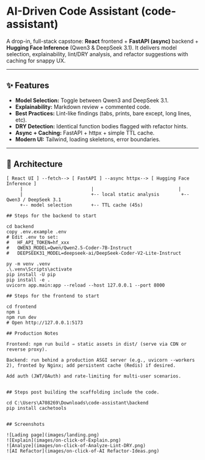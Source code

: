 # AI-Driven Code Assistant (code-assistant)

A drop-in, full-stack capstone: **React** frontend + **FastAPI (async)** backend + **Hugging Face Inference** (Qwen3 & DeepSeek 3.1). It delivers model selection, explainability, lint/DRY analysis, and refactor suggestions with caching for snappy UX.

---

## ✨ Features
- **Model Selection:** Toggle between Qwen3 and DeepSeek 3.1.
- **Explainability:** Markdown review + commented code.
- **Best Practices:** Lint-like findings (tabs, prints, bare except, long lines, etc).
- **DRY Detection:** Identical function bodies flagged with refactor hints.
- **Async + Caching:** FastAPI + httpx + simple TTL cache.
- **Modern UI:** Tailwind, loading skeletons, error boundaries.

---

## 🧱 Architecture

```text
[ React UI ] --fetch--> [ FastAPI ] --async httpx--> [ Hugging Face Inference ]
     |                         |                               |
     |                         +-- local static analysis        +-- Qwen3 / DeepSeek 3.1
     +-- model selection       +-- TTL cache (45s)              

## Steps for the backend to start

cd backend
copy .env.example .env
# Edit .env to set:
#   HF_API_TOKEN=hf_xxx
#   QWEN3_MODEL=Qwen/Qwen2.5-Coder-7B-Instruct
#   DEEPSEEK31_MODEL=deepseek-ai/DeepSeek-Coder-V2-Lite-Instruct

py -m venv .venv
.\.venv\Scripts\activate
pip install -U pip
pip install -e .
uvicorn app.main:app --reload --host 127.0.0.1 --port 8000

## Steps for the frontend to start

cd frontend
npm i
npm run dev
# Open http://127.0.0.1:5173

## Production Notes

Frontend: npm run build ⇒ static assets in dist/ (serve via CDN or reverse proxy).

Backend: run behind a production ASGI server (e.g., uvicorn --workers 2), fronted by Nginx; add persistent cache (Redis) if desired.

Add auth (JWT/OAuth) and rate-limiting for multi-user scenarios.


## Steps post building the scaffolding include the code.

cd C:\Users\A708269\Downloads\code-assistant\backend
pip install cachetools


## Screenshots

![Lading page](images/landing.png)
![Explain](images/on-click-of-Explain.png)
![Analyze](images/on-click-of-Analyze-Lint-DRY.png)
![AI Refactor](images/on-click-of-AI Refactor-Ideas.png)
